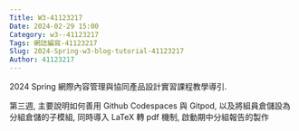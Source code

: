 ```yaml
---
Title: W3-41123217
Date: 2024-02-29 15:00
Category: w3--41123217
Tags: 網誌編寫-41123217
Slug: 2024-Spring-w3-blog-tutorial-41123217
Author: 41123217
---
```


2024 Spring 網際內容管理與協同產品設計實習課程教學導引.
<!-- PELICAN_END_SUMMARY -->

第三週, 主要說明如何善用 Github Codespaces 與 Gitpod, 以及將組員倉儲設為分組倉儲的子模組, 同時導入 LaTeX 轉 pdf 機制, 啟動期中分組報告的製作